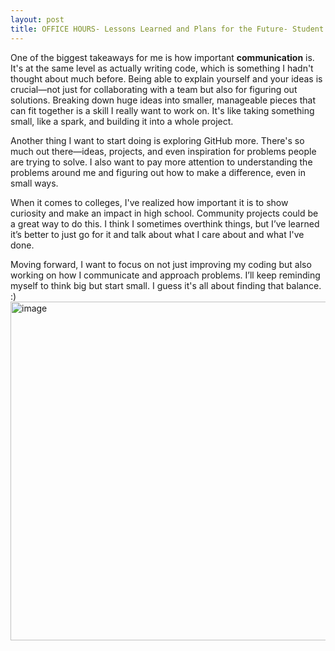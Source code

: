 ```yaml
---
layout: post
title: OFFICE HOURS- Lessons Learned and Plans for the Future- Student Panel
---
```


One of the biggest takeaways for me is how important **communication** is. It's at the same level as actually writing code, which is something I hadn't thought about much before. Being able to explain yourself and your ideas is crucial—not just for collaborating with a team but also for figuring out solutions. Breaking down huge ideas into smaller, manageable pieces that can fit together is a skill I really want to work on. It's like taking something small, like a spark, and building it into a whole project.

Another thing I want to start doing is exploring GitHub more. There's so much out there—ideas, projects, and even inspiration for problems people are trying to solve. I also want to pay more attention to understanding the problems around me and figuring out how to make a difference, even in small ways.

When it comes to colleges, I've realized how important it is to show curiosity and make an impact in high school. Community projects could be a great way to do this. I think I sometimes overthink things, but I’ve learned it’s better to just go for it and talk about what I care about and what I've done.

Moving forward, I want to focus on not just improving my coding but also working on how I communicate and approach problems. I’ll keep reminding myself to think big but start small. I guess it's all about finding that balance. :)
<img width="542" alt="image" src="https://github.com/user-attachments/assets/54655b8f-290c-47d6-938e-6048a1f14e50" />
